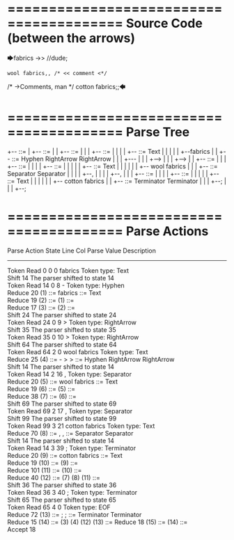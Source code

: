 ========================================
Source Code (between the arrows)
========================================

🡆fabrics ->>        //dude;

    wool fabrics,, /* << comment <*/
/* ->Comments, man */    cotton fabrics;;🡄

========================================
Parse Tree
========================================

+--<scripture> ::= <expression>
|  +--<expression> ::= <item> <producer> <item-or-expression-list> <terminator>
|  |  +--<item> ::= <text>
|  |  |  +--<text> ::= <text-chunk>
|  |  |  |  +--<text-chunk> ::= Text
|  |  |  |  |  +--fabrics 
|  |  +--<producer> ::= Hyphen RightArrow RightArrow
|  |  |  +---
|  |  |  +-->
|  |  |  +-->
|  |  +--<item-or-expression-list> ::= <item> <separator> <item>
|  |  |  +--<item> ::= <text>
|  |  |  |  +--<text> ::= <text-chunk>
|  |  |  |  |  +--<text-chunk> ::= Text
|  |  |  |  |  |  +--    wool fabrics
|  |  |  +--<separator> ::= Separator Separator
|  |  |  |  +--,
|  |  |  |  +--,
|  |  |  +--<item> ::= <text>
|  |  |  |  +--<text> ::= <text-chunk>
|  |  |  |  |  +--<text-chunk> ::= Text
|  |  |  |  |  |  +--    cotton fabrics
|  |  +--<terminator> ::= Terminator Terminator
|  |  |  +--;
|  |  |  +--;


========================================
Parse Actions
========================================

Parse Action      State    Line     Col   Parse Value                   Description                                                              
---------------   -----   -----   -----   ---------------------------   -------------------------------------------------------------------------
Token Read            0       0       0   fabrics                       Token type: Text                                                         
Shift                14                                                 The parser shifted to state 14                                           
Token Read           14       0       8   -                             Token type: Hyphen                                                       
Reduce               20                   (1) ::= fabrics               <text-chunk> ::= Text                                                    
Reduce               19                   (2) ::= (1)                   <text> ::= <text-chunk>                                                  
Reduce               17                   (3) ::= (2)                   <item> ::= <text>                                                        
Shift                24                                                 The parser shifted to state 24                                           
Token Read           24       0       9   >                             Token type: RightArrow                                                   
Shift                35                                                 The parser shifted to state 35                                           
Token Read           35       0      10   >                             Token type: RightArrow                                                   
Shift                64                                                 The parser shifted to state 64                                           
Token Read           64       2       0       wool fabrics              Token type: Text                                                         
Reduce               25                   (4) ::= - > >                 <producer> ::= Hyphen RightArrow RightArrow                              
Shift                14                                                 The parser shifted to state 14                                           
Token Read           14       2      16   ,                             Token type: Separator                                                    
Reduce               20                   (5) ::=     wool fabrics      <text-chunk> ::= Text                                                    
Reduce               19                   (6) ::= (5)                   <text> ::= <text-chunk>                                                  
Reduce               38                   (7) ::= (6)                   <item> ::= <text>                                                        
Shift                69                                                 The parser shifted to state 69                                           
Token Read           69       2      17   ,                             Token type: Separator                                                    
Shift                99                                                 The parser shifted to state 99                                           
Token Read           99       3      21       cotton fabrics            Token type: Text                                                         
Reduce               70                   (8) ::= , ,                   <separator> ::= Separator Separator                                      
Shift                14                                                 The parser shifted to state 14                                           
Token Read           14       3      39   ;                             Token type: Terminator                                                   
Reduce               20                   (9) ::=     cotton fabrics    <text-chunk> ::= Text                                                    
Reduce               19                   (10) ::= (9)                  <text> ::= <text-chunk>                                                  
Reduce              101                   (11) ::= (10)                 <item> ::= <text>                                                        
Reduce               40                   (12) ::= (7) (8) (11)         <item-or-expression-list> ::= <item> <separator> <item>                  
Shift                36                                                 The parser shifted to state 36                                           
Token Read           36       3      40   ;                             Token type: Terminator                                                   
Shift                65                                                 The parser shifted to state 65                                           
Token Read           65       4       0                                 Token type: EOF                                                          
Reduce               72                   (13) ::= ; ;                  <terminator> ::= Terminator Terminator                                   
Reduce               15                   (14) ::= (3) (4) (12) (13)    <expression> ::= <item> <producer> <item-or-expression-list> <terminator>
Reduce               18                   (15) ::= (14)                 <scripture> ::= <expression>                                             
Accept               18                                                                                                                          


